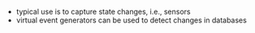 
- typical use is to capture state changes, i.e., sensors
- virtual event generators can be used to detect changes in databases